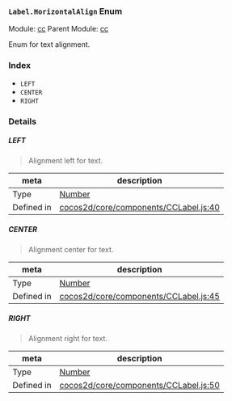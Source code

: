 ### `Label.HorizontalAlign` Enum



Module: [cc](../modules/cc.md)
Parent Module: [cc](../modules/cc.md)


Enum for text alignment.


### Index
  - `LEFT`
  - `CENTER`
  - `RIGHT`

### Details


##### LEFT

> Alignment left for text.

| meta | description |
|------|-------------|
| Type | <a href="https://developer.mozilla.org/en/JavaScript/Reference/Global_Objects/Number" class="crosslink external" target="_blank">Number</a> |
| Defined in | [cocos2d/core/components/CCLabel.js:40](https://github.com/cocos-creator/engine/blob/33d0b730a5a6ed8ad09bd24f16c009cf509ff90b/cocos2d/core/components/CCLabel.js#L40) |



##### CENTER

> Alignment center for text.

| meta | description |
|------|-------------|
| Type | <a href="https://developer.mozilla.org/en/JavaScript/Reference/Global_Objects/Number" class="crosslink external" target="_blank">Number</a> |
| Defined in | [cocos2d/core/components/CCLabel.js:45](https://github.com/cocos-creator/engine/blob/33d0b730a5a6ed8ad09bd24f16c009cf509ff90b/cocos2d/core/components/CCLabel.js#L45) |



##### RIGHT

> Alignment right for text.

| meta | description |
|------|-------------|
| Type | <a href="https://developer.mozilla.org/en/JavaScript/Reference/Global_Objects/Number" class="crosslink external" target="_blank">Number</a> |
| Defined in | [cocos2d/core/components/CCLabel.js:50](https://github.com/cocos-creator/engine/blob/33d0b730a5a6ed8ad09bd24f16c009cf509ff90b/cocos2d/core/components/CCLabel.js#L50) |


